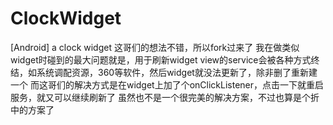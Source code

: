 # ClockWidget
[Android] a clock widget
这哥们的想法不错，所以fork过来了
我在做类似widget时碰到的最大问题就是，用于刷新widget view的service会被各种方式终结，如系统调配资源，360等软件，然后widget就没法更新了，除非删了重新建一个
而这哥们的解决方式是在widget上加了个onClickListener，点击一下就重启服务，就又可以继续刷新了
虽然也不是一个很完美的解决方案，不过也算是个折中的方案了
